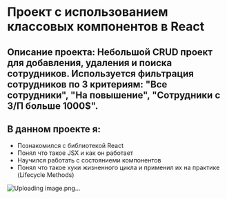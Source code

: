 # Проект с использованием классовых компонентов в React
## Описание проекта: Небольшой CRUD проект для добавления, удаления и поиска сотрудников. Используется фильтрация сотрудников по 3 критериям: "Все сотрудники", "На повышение", "Сотрудники с З/П больше 1000$". 

## В данном проекте я:
+ Познакомился с библиотекой React
+ Понял что такое JSX и как он работает
+ Научился работать с состояниеми компонентов
+ Понял что такое хуки жизненного цикла и применил их на практике  (Lifecycle Methods)

![Uploading image.png…]()

